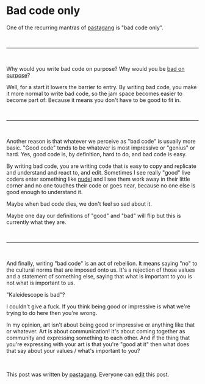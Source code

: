 # Bad code only

One of the recurring mantras of [pastagang](https://pastagang.cc) is "bad code only".

<br>

<hr>

<br>

Why would you write bad code on purpose? Why would you be [bad on purpose](https://www.todepond.com/wikiblogarden/shitpost)?

Well, for a start it lowers the barrier to entry. By writing bad code, you make it more normal to write bad code, so the jam space becomes easier to become part of: Because it means you don't have to be good to fit in.

<br>

<hr>

<br>

Another reason is that whatever we perceive as "bad code" is usually more basic. "Good code" tends to be whatever is most impressive or "genius" or hard. Yes, good code is, by definition, hard to do, and bad code is easy.

By writing bad code, you are writing code that is easy to copy and replicate and understand and react to, and edit. Sometimes I see really "good" live coders enter something like [nudel](https://nudel.cc) and I see them work away in their little corner and no one touches their code or goes near, because no one else is good enough to understand it.

Maybe when bad code dies, we don't feel so sad about it.

Maybe one day our definitions of "good" and "bad" will flip but this is currently what they are. 

<br>

<hr>

<br>

And finally, writing "bad code" is an act of rebellion. It means saying "no" to the cultural norms that are imposed onto us. It's a rejection of those values and a statement of something else, saying that what is important to you is not what is important to us. 

"Kaleidescope is bad"?

I couldn't give a fuck. If you think being good or impressive is what we're trying to do here then you're wrong. 

In my opinion, art isn't about being good or impressive or anything like that or whatever. Art is about communication! It's about coming together as community and expressing something to each other. And if the thing that you're expressing with your art is that you're "good at it" then what does that say about your values / what's important to you?

<br>

<!--

## Secret section for jammers

Don't just write bad code. Write it proudly! And make it loud so that everyone knows it's okay. Chuck a "thanks yaxu" on the end to make it obvious.

When something bad gets overdone, don't shy away. Push on further! Don't be a drag. Lower your standards and embrace it. Rediscover your childlike sense of wonder for the mundane. Let yourself go! Let go of what you know!

-->

This post was written by [pastagang](/blog). Everyone can [edit](https://github.com/pastagang/pastagang/edit/main/blog/bad-code-only/readme.md) this post.
